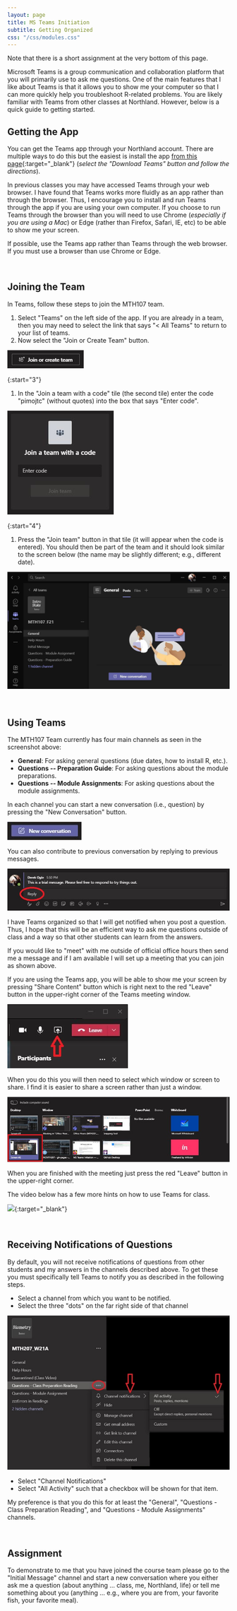 ```yaml
---
layout: page
title: MS Teams Initiation
subtitle: Getting Organized
css: "/css/modules.css"
---
```


<div class="alert alert-warning">
Note that there is a short assignment at the very bottom of this page.
</div>

Microsoft Teams is a group communication and collaboration platform that you will primarily use to ask me questions. One of the main features that I like about Teams is that it allows you to show me your computer so that I can more quickly help you troubleshoot R-related problems. You are likely familiar with Teams from other classes at Northland. However, below is a quick guide to getting started.

## Getting the App
You can get the Teams app through your Northland account. There are multiple ways to do this but the easiest is install the app [from this page](https://teams.microsoft.com/uswe-01/downloads){:target="_blank"} (*select the "Download Teams" button and follow the directions*).

In previous classes you may have accessed Teams through your web browser. I have found that Teams works more fluidly as an app rather than through the browser. Thus, I encourage you to install and run Teams through the app if you are using your own computer. If you choose to run Teams through the browser than you will need to use Chrome (*especially if you are using a Mac*) or Edge (rather than Firefox, Safari, IE, etc) to be able to show me your screen.

<div class="alert alert-success">
If possible, use the Teams app rather than Teams through the web browser. If you must use a browser than use Chrome or Edge.
</div>

&nbsp;

## Joining the Team
In Teams, follow these steps to join the MTH107 team.

1. Select "Teams" on the left side of the app. If you are already in a team, then you may need to select the link that says "< All Teams" to return to your list of teams.
1. Now select the "Join or Create Team" button.

![MSTeams Join](zimgs/MSTeams_JoinButton.JPG)

{:start="3"}
1. In the "Join a team with a code" tile (the second tile) enter the code "pimojtc" (without quotes) into the box that says "Enter code".

![MSTeams Join](zimgs/MSTeams_JoinCode.JPG)

{:start="4"}
1. Press the "Join team" button in that tile (it will appear when the code is entered). You should then be part of the team and it should look similar to the screen below (the name may be slightly different; e.g., different date).

![MSTeams Landing](zimgs/MSTeams_LandingPage.JPG)

&nbsp;

## Using Teams
The MTH107 Team currently has four main channels as seen in the screenshot above:

* **General**: For asking general questions (due dates, how to install R, etc.).
* **Questions -- Preparation Guide**: For asking questions about the module preparations.
* **Questions -- Module Assignments**: For asking questions about the module assignments.

In each channel you can start a new conversation (i.e., question) by pressing the "New Conversation" button.

![MSTeams New Conversation](zimgs/MSTeams_NewConversation.JPG)

You can also contribute to previous conversation by replying to previous messages.

![MSTeams Reply Conversation](zimgs/MSTeams_ReplyConversation.JPG)

I have Teams organized so that I will get notified when you post a question. Thus, I hope that this will be an efficient way to ask me questions outside of class and a way so that other students can learn from the answers.

<!----
For "official" help hours, I will open up a meeting at the appointed time (see the syllabus). When you go to the "Help Hours" channel you will see a banner that will give you an option to "Join" the ongoing meeting (the meeting name may be different).

![MSTeams Join Meeting](zimgs/MSTeams_JoinMeeting.JPG)

In an ensuing dialog box you will be asked to identify your audio and video sources. For many systems these will be appropriately selected by default. Once you have selected the settings for your system you can press the "Join now" button.

![MSTeams Join Settings](zimgs/MSTeams_JoinSettings.JPG)
---->

If you would like to "meet" with me outside of official office hours then send me a message and if I am available I will set up a meeting that you can join as shown above.

If you are using the Teams app, you will be able to show me your screen by pressing "Share Content" button which is right next to the red "Leave" button in the upper-right corner of the Teams meeting window.

![MSTeams Share Content Button](zimgs/MSTeams_ShareContentButton.JPG)

When you do this you will then need to select which window or screen to share. I find it is easier to share a screen rather than just a window.

![MSTeams Share Content Screen](zimgs/MSTeams_ShareContentScreen.JPG)

When you are finished with the meeting just press the red "Leave" button in the upper-right corner.

The video below has a few more hints on how to use Teams for class.

[![](http://img.youtube.com/vi/PasT3Q1ZR_I/0.jpg)](http://www.youtube.com/watch?v=PasT3Q1ZR_I){:target="_blank"}

&nbsp;

## Receiving Notifications of Questions
By default, you will not receive notifications of questions from other students and my answers in the channels described above. To get these you must specifically tell Teams to notify you as described in the following steps.

* Select a channel from which you want to be notified.
* Select the three "dots" on the far right side of that channel

![MSTeams Notifications](zimgs/MSTeams_Notifications.JPG)

* Select "Channel Notifications"
* Select "All Activity" such that a checkbox will be shown for that item.

My preference is that you do this for at least the "General", "Questions - Class Preparation Reading", and "Questions - Module Assignments" channels.

&nbsp;

## Assignment
To demonstrate to me that you have joined the course team please go to the "Initial Message" channel and start a new conversation where you either ask me a question (about anything ... class, me, Northland, life) or tell me something about you (anything ... e.g., where you are from, your favorite fish, your favorite meal).
